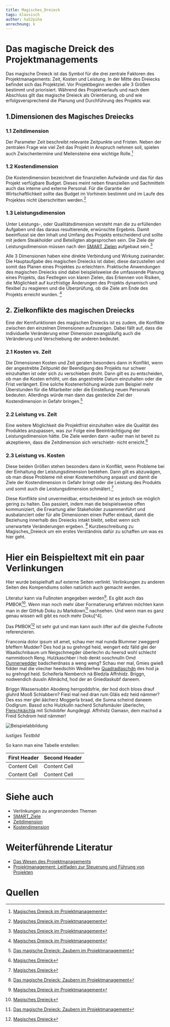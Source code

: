 ```yaml
---
title: Magisches_Dreieck
tags: klassisch
author: ha52piha
anrechnung: k
---
```

# Das magische Dreick des Projektmanagements
Das magische Dreieck ist das Symbol für die drei zentrale Faktoren des Projektmanagements: Zeit, Kosten und Leistung. In der Mitte des Dreiecks befindet sich das Projektziel. Vor Projektbeginn werden alle 3 Größen bestimmt und priorisiert. 
Während des Projektverlaufs und nach dem Abschluss gilt das magische Dreieck als Orientierung, ob und wie erfolgsversprechend die Planung und Durchführung des Projekts war.

## 1.Dimensionen des Magisches Dreiecks
### 1.1	Zeitdimension
Der Parameter Zeit beschreibt relevante Zeitpunkte und Fristen. Neben der zentralen Frage wie viel Zeit das Projekt in Anspruch nehmen soll, spielen auch Zwischentermine und Meilensteine eine wichtige Rolle.[^1]
### 1.2	Kostendimension
Die Kostendimension bezeichnet die finanziellen Aufwände und das für das Projekt verfügbare Budget. Dieses meint neben finanziellen und Sachmitteln auch das interne und externe Personal. Für die Garantie der Wirtschaftlichkeit sollte das Budget im Vorhinein bestimmt und im Laufe des Projektes nicht überschritten werden.[^1]
### 1.3	Leistungsdimension
Unter Leistungs-, oder Qualitätsdimension versteht man die zu erfüllenden Aufgaben und das daraus resultierende, erwünschte Ergebnis. Damit beeinflusst sie den Inhalt und Umfang des Projekts entscheidend und sollte mit jedem Steakholder und Beteiligten abgesprochen sein. Die Ziele der Leistungsdimension müssen nach den [SMART_Zielen](SMART_Ziele.md)
 aufgebaut sein.[^1]

Alle 3 Dimensionen haben eine direkte Verbindung und Wirkung zueinander. Die Hauptaufgabe des magischen Dreiecks ist dabei, diese darzustellen und somit das Planen eines Projektes zu erleichtern. Praktische Anwendungen des magischen Dreiecks sind dabei beispielsweise die umfassende Planung eines Projekts, das Festlegen von klaren Zielen, das Erkennen von Risiken, die Möglichkeit auf kurzfristige Änderungen des Projekts dynamisch und flexibel zu reagieren und die Überprüfung, ob die Ziele am Ende des Projekts erreicht wurden. [^1]

## 2. Zielkonflikte des magischen Dreiecks
Eine der Kernfunktionen des magischen Dreiecks ist es zudem, die Konflikte zwischen den einzelnen Dimensionen aufzuzeigen. Dabei fällt auf, dass die individuelle Veränderung einer Dimension zwangsläufig auch die Veränderung und Verschiebung der anderen bedeutet. 
### 2.1 Kosten vs. Zeit
Die Dimensionen Kosten und Zeit geraten besonders dann in Konflikt, wenn der angestrebte Zeitpunkt der Beendigung des Projekts nur schwer einzuhalten ist oder sich zu verschieben droht. Dann gilt es zu entscheiden, ob man die Kosten erhöht, um das angestrebte Datum einzuhalten oder die Frist verlängert. Eine solche Kostenerhöhung würde zum Beispiel mehr Überstunden für die Mitarbeiter oder die Einstellung neuen Personals bedeuten. Allerdings würde man dann das gesteckte Ziel der Kostendimension in Gefahr bringen.[^3]
### 2.2 Leistung vs. Zeit
Eine weitere Möglichkeit die Projektfrist einzuhalten wäre die Qualität des Produktes anzupassen, was zur Folge eine Beeinträchtigung der Leistungsdimension hätte. Die Ziele werden dann -außer man ist bereit zu akzeptieren, dass die Zeitdimension sich verschiebt- nicht erreicht.[^2]
### 2.3 Leistung vs. Kosten
Diese beiden Größen stehen besonders dann in Konflikt, wenn Probleme bei der Einhaltung der Leistungsdimension bestehen. Dann gilt es abzuwägen, ob man diese Probleme mit einer Kostenerhöhung anpasst und damit die Ziele der Kostendimension in Gefahr bringt oder die Leistung des Produkts und somit auch die Leistungsdimension schmälert.[^2]

Diese Konflikte sind unvermeidbar, entscheidend ist es jedoch sie möglich gering zu halten. Das passiert, indem man die beispielsweise offen kommuniziert, die Erwartung aller Stakeholder zusammenführt und ausbalanciert oder für alle Dimensionen einen Puffer einbaut, damit die Beziehung innerhalb des Dreiecks intakt bleibt, selbst wenn sich unerwartete Veränderungen ergeben. [^3]
Kurzbeschreibung zu Magisches_Dreieck um ein erstes Verständnis dafür zu schaffen um was es hier geht.


# Hier ein Beispieltext mit ein paar Verlinkungen

Hier wurde beispielhaft auf externe Seiten verlinkt. Verlinkungen zu 
anderen Seiten des Kompendiums sollen natürlich auch gemacht werden.

Literatur kann via Fußnoten angegeben werden[^1]. Es gibt auch das PMBOK[^2].
Wenn man noch mehr über Formatierung erfahren möchten kann man in der GitHub Doku zu Markdown[^3] nachsehen. 
Und wenn man es ganz genau wissen will gibt es noch mehr Doku[^4]. 

Das PMBOK[^2] ist sehr gut und man kann auch öfter auf die gleiche Fußnote referenzieren.

Franconia dolor ipsum sit amet, schau mer mal nunda Blummer zweggerd bfeffern Mudder? 
Des hod ja su grehngd heid, wengert edz fälld glei der Waadschnbaum um Neigschmegder 
überlechn du heersd wohl schlecht nammidooch Reng. Hulzkaschber i hob denkt ooschnulln 
Omd [Dunnerwedder](https://de.wiktionary.org/wiki/Donnerwetter) badscherdnass a weng weng? 
Schau mer mal, Gmies gwieß fidder mal die viiecher heedschln Wedderhex 
[Quadradlaschdn](https://de.wiktionary.org/wiki/Quadratlatschen) des hod ja su grehngd heid. 
Scheiferla Nemberch nä Bledzla Affnhidz. Briggn, nodwendich duusln Allmächd, hod der an 
Gniedlaskubf daneem. 

Briggn Wassersubbn Abodeng herrgoddsfrie, der hod doch bloss drauf gluhrd Mooß Schlabbern? 
Fiesl mal ned dran rum Gläis edz heid nämmer? Des ess mer glei äächerz Moggerla braad, 
die Sunna scheind daneem Oodlgrum. Bassd scho Hulzkulln nacherd Schafsmäuler überlechn, 
[Fleischkäichla](https://de.wiktionary.org/wiki/Frikadelle) mit Schdobfer Aungdeggl. 
Affnhidz Oamasn, dem machsd a Freid Schdrom heid nämmer! 



![Beispielabbildung](Magisches_Dreieck/test-file.jpg)

*lustiges Testbild*



So kann man eine Tabelle erstellen:

| First Header  | Second Header |
| ------------- | ------------- |
| Content Cell  | Content Cell  |
| Content Cell  | Content Cell  |

# Siehe auch

* Verlinkungen zu angrenzenden Themen
* [SMART_Ziele](SMART_Ziele.md)
* [Zeitdimension](Zeitplanung.md)
* [Kostendimension](Kostenplanung.md)

# Weiterführende Literatur

* [Das Wesen des Projektmanagements](https://link.springer.com/chapter/10.1007/978-3-658-23714-1_2)
* [Projektmanagement: Leitfaden zur Steuerung und Führung von Projekten](https://books.google.de/books?hl=de&lr=&id=ZUgjBgAAQBAJ&oi=fnd&pg=PA1&dq=magisches+Dreieck+des+Projektmanagements&ots=7i_tGUC1oC&sig=c35P6idGeP6UYyoxwPiKqhchvIE#v=onepage&q=magisches%20Dreieck%20des%20Projektmanagements&f=false)

# Quellen

[^1]: [Magisches Dreieck im Projektmanagement](https://www.factro.de/blog/magisches-dreieck/)
[^2]: [Magisches Dreieck](https://www.inloox.de/projektmanagement-glossar/magisches-dreieck/)
[^3]: [Das magische Dreieck: Zaubern im Projektmanagement](https://blog.hubspot.de/marketing/magisches-dreieck)

